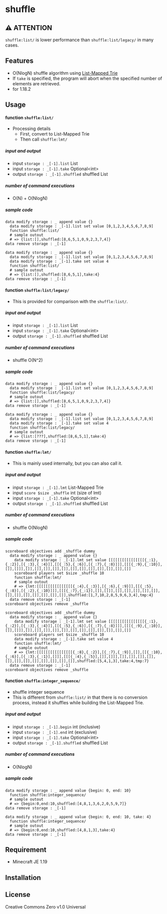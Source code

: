 shuffle
==

## ⚠ ATTENTION

`shuffle:list/` is lower performance than `shuffle:list/legacy/` in many cases.

## Features

- O(NlogN) shuffle algorithm using [List-Mapped Trie](https://gist.github.com/intsuc/0901df9d487f7829d97491613a12d351)
- If `take` is specified, the program will abort when the specified number of elements are retrieved.
- for 1.18.2

## Usage

#### function `shuffle:list/`

- Processing details
  - First, convert to List-Mapped Trie
  - Then call `shuffle:lmt/`

##### input and output

- input `storage : _[-1].list` List
- input `storage : _[-1].take` Optional\<int\>
- output `storage : _[-1].shuffled` shuffled List

##### number of command executions

- O(N) + O(NlogN)

##### sample code

```mcfunction
data modify storage : _ append value {}
  data modify storage : _[-1].list set value [0,1,2,3,4,5,6,7,8,9]
  function shuffle:list/
  # sample outout
  # => {list:[],shuffled:[8,6,5,1,0,9,2,3,7,4]}
data remove storage : _[-1]
```

```mcfunction
data modify storage : _ append value {}
  data modify storage : _[-1].list set value [0,1,2,3,4,5,6,7,8,9]
  data modify storage : _[-1].take set value 4
  function shuffle:list/
  # sample outout
  # => {list:[],shuffled:[8,6,5,1],take:4}
data remove storage : _[-1]
```

#### function `shuffle:list/legacy/`

- This is provided for comparison with the `shuffle:list/`.

##### input and output

- input `storage : _[-1].list` List
- input `storage : _[-1].take` Optional\<int\>
- output `storage : _[-1].shuffled` shuffled List

##### number of command executions

- shuffle O(N^2)

##### sample code

```mcfunction
data modify storage : _ append value {}
  data modify storage : _[-1].list set value [0,1,2,3,4,5,6,7,8,9]
  function shuffle:list/legacy/
  # sample outout
  # => {list:[],shuffled:[8,6,5,1,0,9,2,3,7,4]}
data remove storage : _[-1]
```

```mcfunction
data modify storage : _ append value {}
  data modify storage : _[-1].list set value [0,1,2,3,4,5,6,7,8,9]
  data modify storage : _[-1].take set value 4
  function shuffle:list/legacy/
  # sample outout
  # => {list:[???],shuffled:[8,6,5,1],take:4}
data remove storage : _[-1]
```
#### function `shuffle:lmt/`

- This is mainly used internally, but you can also call it.

##### input and output

- input `storage : _[-1].lmt` List-Mapped Trie
- input `score $size _shuffle` int (size of lmt)
- input `storage : _[-1].take` Optional\<int\>
- output `storage : _[-1].shuffled` shuffled List

##### number of command executions

- shuffle O(NlogN)

##### sample code

```mcfunction
scoreboard objectives add _shuffle dummy
  data modify storage : _ append value {}
    data modify storage : _[-1].lmt set value [[[[[[[[[[[[[[[[{_:1},{_:2}],[{_:3},{_:4}]],[[{_:5},{_:6}],[{_:7},{_:8}]]],[[[{_:9},{_:10}],[]],[]]],[]],[]],[]],[]],[]],[]],[]],[]],[]],[]],[]],[]]
    scoreboard players set $size _shuffle 10
    function shuffle:lmt/
    # sample outout
    # => {lmt:[[[[[[[[[[[[[[[[{_:4},{_:3}],[{_:6},{_:9}]],[[{_:5},{_:8}],[{_:2},{_:10}]]],[[[{_:7},{_:1}],[]],[]]],[]],[]],[]],[]],[]],[]],[]],[]],[]],[]],[]],[]],shuffled:[1,7,10,2,8,5,9,6,3,4],tmp:4}
  data remove storage : _[-1]
scoreboard objectives remove _shuffle
```

```mcfunction
scoreboard objectives add _shuffle dummy
  data modify storage : _ append value {}
    data modify storage : _[-1].lmt set value [[[[[[[[[[[[[[[[{_:1},{_:2}],[{_:3},{_:4}]],[[{_:5},{_:6}],[{_:7},{_:8}]]],[[[{_:9},{_:10}],[]],[]]],[]],[]],[]],[]],[]],[]],[]],[]],[]],[]],[]],[]]
    scoreboard players set $size _shuffle 10
    data modify storage : _[-1].take set value 4
    function shuffle:lmt/
    # sample outout
    # => {lmt:[[[[[[[[[[[[[[[[{_:8},{_:2}],[{_:7},{_:9}],[]],[[{_:10},{_:6}],[{_:3},{_:1}],[]]],[[[{_:4},{_:5}],[]],[]]],[]],[]],[]],[]],[]],[]],[]],[]],[]],[]],[]],[]],shuffled:[5,4,1,3],take:4,tmp:7}
  data remove storage : _[-1]
scoreboard objectives remove _shuffle
```

#### function `shuffle:integer_sequence/`

- shuffle integer sequence
- This is different from `shuffle:list/` in that there is no conversion process, instead it shuffles while building the List-Mapped Trie.

##### input and output

- input `storage : _[-1].begin` int (inclusive)
- input `storage : _[-1].end` int (exclusive)
- input `storage : _[-1].take` Optional\<int\>
- output `storage : _[-1].shuffled` shuffled List

##### number of command executions

- O(NlogN)

##### sample code

```mcfunction
data modify storage : _ append value {begin: 0, end: 10}
  function shuffle:integer_sequence/
  # sample outout
  # => {begin:0,end:10,shuffled:[4,8,1,3,6,2,0,5,9,7]}
data remove storage : _[-1]
```

```mcfunction
data modify storage : _ append value {begin: 0, end: 10, take: 4}
  function shuffle:integer_sequence/
  # sample outout
  # => {begin:0,end:10,shuffled:[4,8,1,3],take:4}
data remove storage : _[-1]
```

## Requirement

- Minecraft JE 1.19

## Installation

## License
Creative Commons Zero v1.0 Universal
